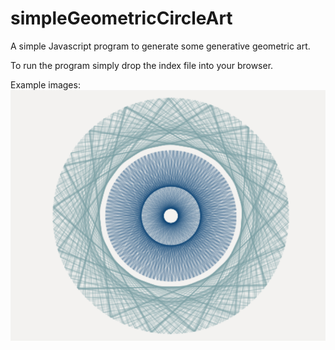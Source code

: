 # simpleGeometricCircleArt
A simple Javascript program to generate some generative geometric art.

To run the program simply drop the index file into your browser.

Example images:
![Screenshot](art_example1.PNG)

